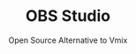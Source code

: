 ---
 title: OBS Studio
 subtitle: Open Source Alternative to Vmix
 description:  Free and open source software for live streaming and screen recording.
 image: https://cdn.prod.website-files.com/6220c55c69733896bb8a4724/63f5bea3217aae311abe2a9e_jHZIVysHf1VBw0147wKWYVx_SmXiGzAR0F39Yo9M4q0.png
 image-alt: OBS-official-logo
 license: GPL V2
 tags: ["video","tools"]
 type: Video
 github: https://github.com/obsproject/obs-studio
 link: https://obsproject.com/
 description2:  OBS Studio is a powerful, free, and open-source software used for live streaming and video recording. It's a popular choice among content creators, gamers, and businesses. With OBS Studio, you can capture your screen, webcam, and audio sources, combine them into scenes, and broadcast your content to platforms like Twitch, YouTube, or Facebook Live. You can also record your content locally for later editing or sharing.
---